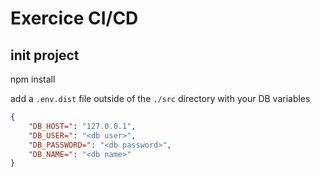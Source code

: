 # Exercice CI/CD

## init project

npm install

add a `.env.dist` file outside of the `./src` directory with your DB variables

```json
{
    "DB_HOST=": "127.0.0.1",
    "DB_USER=": "<db user>",
    "DB_PASSWORD=": "<db password>",
    "DB_NAME=": "<db name>"
}

```
